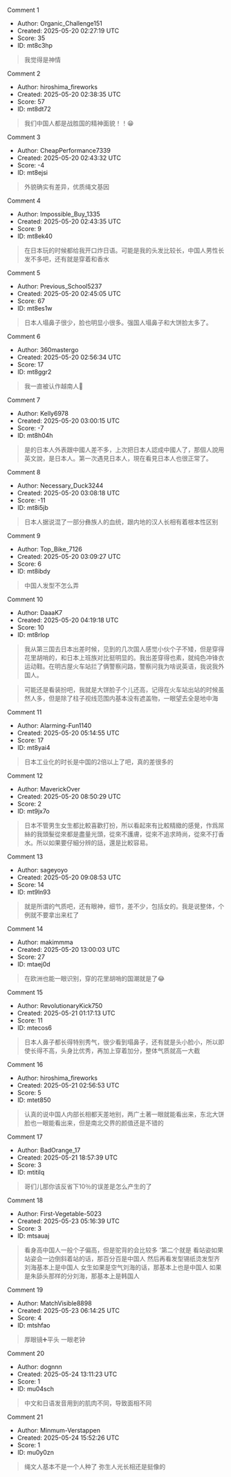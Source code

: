 Comment 1

- Author: Organic_Challenge151
- Created: 2025-05-20 02:27:19 UTC
- Score: 35
- ID: mt8c3hp

> 我觉得是神情

Comment 2

- Author: hiroshima_fireworks
- Created: 2025-05-20 02:38:35 UTC
- Score: 57
- ID: mt8dt72

> 我们中国人都是战胜国的精神面貌！！😁

Comment 3

- Author: CheapPerformance7339
- Created: 2025-05-20 02:43:32 UTC
- Score: -4
- ID: mt8ejsi

> 外貌确实有差异，优质绳文基因

Comment 4

- Author: Impossible_Buy_1335
- Created: 2025-05-20 02:43:35 UTC
- Score: 9
- ID: mt8ek40

> 在日本玩的时候都给我开口炸日语。可能是我的头发比较长，中国人男性长发不多吧，还有就是穿着和香水

Comment 5

- Author: Previous_School5237
- Created: 2025-05-20 02:45:05 UTC
- Score: 67
- ID: mt8es1w

> 日本人塌鼻子很少，脸也明显小很多。强国人塌鼻子和大饼脸太多了。

Comment 6

- Author: 360mastergo
- Created: 2025-05-20 02:56:34 UTC
- Score: 17
- ID: mt8ggr2

> 我一直被认作越南人🥹

Comment 7

- Author: Kelly6978
- Created: 2025-05-20 03:00:15 UTC
- Score: -7
- ID: mt8h04h

> 是的日本人外表跟中國人差不多，上次把日本人認成中國人了，那個人說用英文說，是日本人。第一次遇見日本人，現在看見日本人也很正常了。

Comment 8

- Author: Necessary_Duck3244
- Created: 2025-05-20 03:08:18 UTC
- Score: -11
- ID: mt8i5jb

> 日本人据说混了一部分彝族人的血统，跟内地的汉人长相有着根本性区别

Comment 9

- Author: Top_Bike_7126
- Created: 2025-05-20 03:09:27 UTC
- Score: 6
- ID: mt8ibdy

> 中国人发型不怎么弄

Comment 10

- Author: DaaaK7
- Created: 2025-05-20 04:19:18 UTC
- Score: 10
- ID: mt8rlop

> 我从第三国去日本出差时候，见到的几次国人感觉小伙个子不矮，但是穿得花里胡哨的，和日本上班族对比挺明显的。我出差穿得也素，就纯色冲锋衣运动鞋。在明古屋火车站拦了俩警察问路，警察问我为啥说英语，我说我外国人。

> 可能还是看装扮吧，我就是大饼脸子个儿还高，记得在火车站出站的时候虽然人多，但是除了柱子视线范围内基本没有遮盖物，一眼望去全是地中海

Comment 11

- Author: Alarming-Fun1140
- Created: 2025-05-20 05:14:55 UTC
- Score: 17
- ID: mt8yai4

> 日本工业化的时长是中国的2倍以上了吧，真的差很多的​

Comment 12

- Author: MaverickOver
- Created: 2025-05-20 08:50:29 UTC
- Score: 2
- ID: mt9jx7o

> 日本不管男生女生都比較喜歡打扮，所以看起來有比較精緻的感覺，作爲屌絲的我頭髮從來都是盡量光頭，從來不護膚，從來不追求時尚，從來不打香水。所以如果要仔細分辨的話，還是比較容易。

Comment 13

- Author: sageyoyo
- Created: 2025-05-20 09:08:53 UTC
- Score: 14
- ID: mt9ln93

> 就是所谓的气质吧，还有眼神，细节，差不少，包括女的。我是说整体，个例就不要拿出来杠了

Comment 14

- Author: makimmma
- Created: 2025-05-20 13:00:03 UTC
- Score: 27
- ID: mtaej0d

> 在欧洲也能一眼识别，穿的花里胡哨的国潮就是了😂

Comment 15

- Author: RevolutionaryKick750
- Created: 2025-05-21 01:17:13 UTC
- Score: 11
- ID: mtecos6

> 日本人鼻子都长得特别秀气，很少看到塌鼻子，还有就是头小脸小，所以即使长得不高，头身比优秀，再加上穿着加分，整体气质就高一大截

Comment 16

- Author: hiroshima_fireworks
- Created: 2025-05-21 02:56:53 UTC
- Score: 5
- ID: mtet850

> 认真的说中国人内部长相都天差地别，两广土著一眼就能看出来，东北大饼脸也一眼能看出来，但是南北交界的颜值还是不错的

Comment 17

- Author: BadOrange_17
- Created: 2025-05-21 18:57:39 UTC
- Score: 3
- ID: mtitilq

> 哥们儿那你该反省下10％的误差是怎么产生的了

Comment 18

- Author: First-Vegetable-5023
- Created: 2025-05-23 05:16:39 UTC
- Score: 3
- ID: mtsauaj

> 看身高中国人一般个子偏高，但是驼背的会比较多
> '第二个就是
> 看站姿如果站姿会一边倒斜着站的话，那百分百是中国人
> 然后再看发型锡纸烫发型齐刘海基本上是中国人 女生如果是空气刘海的话，那基本上也是中国人
> 如果是朱舔头那样的分刘海，那基本上是韩国人

Comment 19

- Author: MatchVisible8898
- Created: 2025-05-23 06:14:25 UTC
- Score: 4
- ID: mtshfao

> 厚眼镜➕平头 一眼老钟

Comment 20

- Author: dognnn
- Created: 2025-05-24 13:11:23 UTC
- Score: 1
- ID: mu04sch

> 中文和日语发音用到的肌肉不同，导致面相不同

Comment 21

- Author: Minmum-Verstappen
- Created: 2025-05-24 15:52:26 UTC
- Score: 1
- ID: mu0y0zn

> 绳文人基本不是一个人种了 弥生人光长相还是挺像的
